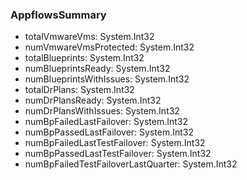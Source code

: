 ### AppflowsSummary
- totalVmwareVms: System.Int32
- numVmwareVmsProtected: System.Int32
- totalBlueprints: System.Int32
- numBlueprintsReady: System.Int32
- numBlueprintsWithIssues: System.Int32
- totalDrPlans: System.Int32
- numDrPlansReady: System.Int32
- numDrPlansWithIssues: System.Int32
- numBpFailedLastFailover: System.Int32
- numBpPassedLastFailover: System.Int32
- numBpFailedLastTestFailover: System.Int32
- numBpPassedLastTestFailover: System.Int32
- numBpFailedTestFailoverLastQuarter: System.Int32
